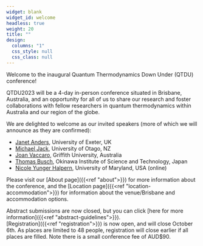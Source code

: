 ```yaml
---
widget: blank
widget_id: welcome
headless: true
weight: 20
title: ""
design:
  columns: "1"
  css_style: null
  css_class: null
---
```

Welcome to the inaugural Quantum Thermodynamics Down Under (QTDU) conference!

QTDU2023 will be a 4-day in-person conference situated in Brisbane, Australia, and an opportunity for all of us to share our research and foster collaborations with fellow researchers in quantum thermodynamics within Australia and our region of the globe.

We are delighted to welcome as our invited speakers (more of which we will announce as they are confirmed):
<ul>
  <li><a href="https://www.quantum-exeter.co.uk/janet-anders/">Janet Anders</a>, University of Exeter, UK</li>
  <li><a href="https://www.otago.ac.nz/physics/staff/MichaelJack.html">Michael Jack</a>, University of Otago, NZ</li>
  <li><a href="https://www.griffith.edu.au/centre-quantum-dynamics/our-researchers/joan-vaccaro">Joan Vaccaro</a>, Griffith University, Australia</li>
  <li><a href="https://groups.oist.jp/qsu/thomas-busch-0">Thomas Busch</a>, Okinawa Institute of Science and Technology, Japan</li>
  <li><a href="https://quantumsteampunk.umiacs.io/people/nicole-yunger-halpern/">Nicole Yunger Halpern</a>, University of Maryland, USA (online)</li>
</ul>

Please visit our [About page]({{<ref "about">}}) for more information about the conference, and the [Location page]({{<ref "location-accommodation">}}) for information about the venue/Brisbane and accommodation options.

Abstract submissions are now closed, but you can click [here for more information]({{<ref "abstract-guidelines">}}).
<br> [Registration]({{<ref "registration">}}) is now open, and will close October 6th. As places are limited to 48 people, registration will close earlier if all places are filled. Note there is a small conference fee of AUD$90.
